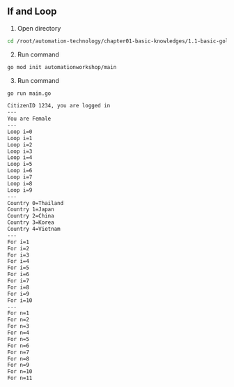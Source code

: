 ## If and Loop
1. Open directory 
```bash
cd /root/automation-technology/chapter01-basic-knowledges/1.1-basic-golang/04-if-and-loop
```

2. Run command
```bash
go mod init automationworkshop/main
```

3. Run command
```bash
go run main.go
```

```bash
CitizenID 1234, you are logged in
---
You are Female
---
Loop i=0
Loop i=1
Loop i=2
Loop i=3
Loop i=4
Loop i=5
Loop i=6
Loop i=7
Loop i=8
Loop i=9
---
Country 0=Thailand
Country 1=Japan
Country 2=China
Country 3=Korea
Country 4=Vietnam
---
For i=1
For i=2
For i=3
For i=4
For i=5
For i=6
For i=7
For i=8
For i=9
For i=10
---
For n=1
For n=2
For n=3
For n=4
For n=5
For n=6
For n=7
For n=8
For n=9
For n=10
For n=11
```